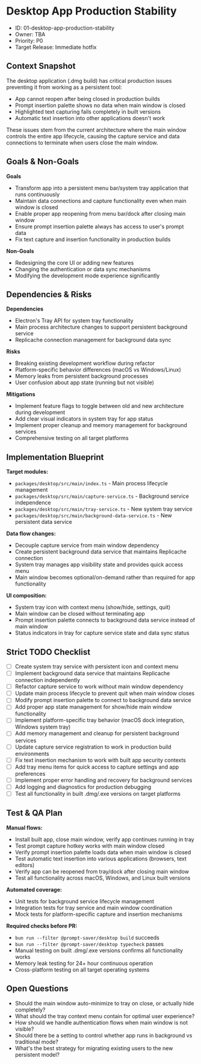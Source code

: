 # Desktop App Production Stability

- ID: 01-desktop-app-production-stability
- Owner: TBA
- Priority: P0
- Target Release: Immediate hotfix

## Context Snapshot

The desktop application (.dmg build) has critical production issues preventing it from working as a persistent tool:

- App cannot reopen after being closed in production builds
- Prompt insertion palette shows no data when main window is closed
- Highlighted text capturing fails completely in built versions
- Automatic text insertion into other applications doesn't work

These issues stem from the current architecture where the main window controls the entire app lifecycle, causing the capture service and data connections to terminate when users close the main window.

## Goals & Non-Goals

**Goals**

- Transform app into a persistent menu bar/system tray application that runs continuously
- Maintain data connections and capture functionality even when main window is closed
- Enable proper app reopening from menu bar/dock after closing main window
- Ensure prompt insertion palette always has access to user's prompt data
- Fix text capture and insertion functionality in production builds

**Non-Goals**

- Redesigning the core UI or adding new features
- Changing the authentication or data sync mechanisms
- Modifying the development mode experience significantly

## Dependencies & Risks

**Dependencies**

- Electron's Tray API for system tray functionality
- Main process architecture changes to support persistent background service
- Replicache connection management for background data sync

**Risks**

- Breaking existing development workflow during refactor
- Platform-specific behavior differences (macOS vs Windows/Linux)
- Memory leaks from persistent background processes
- User confusion about app state (running but not visible)

**Mitigations**

- Implement feature flags to toggle between old and new architecture during development
- Add clear visual indicators in system tray for app status
- Implement proper cleanup and memory management for background services
- Comprehensive testing on all target platforms

## Implementation Blueprint

**Target modules:**

- `packages/desktop/src/main/index.ts` - Main process lifecycle management
- `packages/desktop/src/main/capture-service.ts` - Background service independence
- `packages/desktop/src/main/tray-service.ts` - New system tray service
- `packages/desktop/src/main/background-data-service.ts` - New persistent data service

**Data flow changes:**

- Decouple capture service from main window dependency
- Create persistent background data service that maintains Replicache connection
- System tray manages app visibility state and provides quick access menu
- Main window becomes optional/on-demand rather than required for app functionality

**UI composition:**

- System tray icon with context menu (show/hide, settings, quit)
- Main window can be closed without terminating app
- Prompt insertion palette connects to background data service instead of main window
- Status indicators in tray for capture service state and data sync status

## Strict TODO Checklist

- [ ] Create system tray service with persistent icon and context menu
- [ ] Implement background data service that maintains Replicache connection independently
- [ ] Refactor capture service to work without main window dependency
- [ ] Update main process lifecycle to prevent quit when main window closes
- [ ] Modify prompt insertion palette to connect to background data service
- [ ] Add proper app state management for show/hide main window functionality
- [ ] Implement platform-specific tray behavior (macOS dock integration, Windows system tray)
- [ ] Add memory management and cleanup for persistent background services
- [ ] Update capture service registration to work in production build environments
- [ ] Fix text insertion mechanism to work with built app security contexts
- [ ] Add tray menu items for quick access to capture settings and app preferences
- [ ] Implement proper error handling and recovery for background services
- [ ] Add logging and diagnostics for production debugging
- [ ] Test all functionality in built .dmg/.exe versions on target platforms

## Test & QA Plan

**Manual flows:**

- Install built app, close main window, verify app continues running in tray
- Test prompt capture hotkey works with main window closed
- Verify prompt insertion palette loads data when main window is closed
- Test automatic text insertion into various applications (browsers, text editors)
- Verify app can be reopened from tray/dock after closing main window
- Test all functionality across macOS, Windows, and Linux built versions

**Automated coverage:**

- Unit tests for background service lifecycle management
- Integration tests for tray service and main window coordination
- Mock tests for platform-specific capture and insertion mechanisms

**Required checks before PR:**

- `bun run --filter @prompt-saver/desktop build` succeeds
- `bun run --filter @prompt-saver/desktop typecheck` passes
- Manual testing on built .dmg/.exe versions confirms all functionality works
- Memory leak testing for 24+ hour continuous operation
- Cross-platform testing on all target operating systems

## Open Questions

- Should the main window auto-minimize to tray on close, or actually hide completely?
- What should the tray context menu contain for optimal user experience?
- How should we handle authentication flows when main window is not visible?
- Should there be a setting to control whether app runs in background vs traditional mode?
- What's the best strategy for migrating existing users to the new persistent model?
